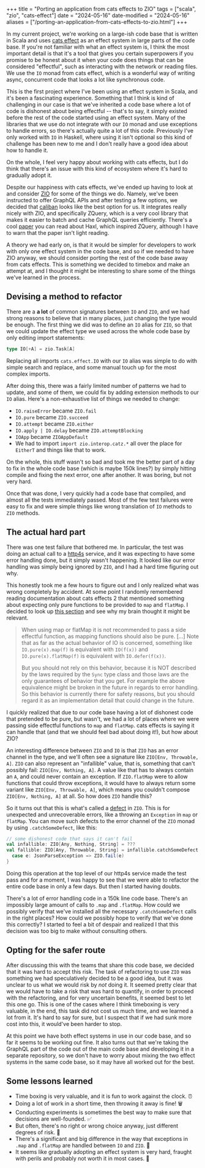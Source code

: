 +++
title = "Porting an application from cats effects to ZIO"
tags = ["scala", "zio", "cats-effect"]
date = "2024-05-16"
date-modified = "2024-05-16"
aliases = ["/porting-an-application-from-cats-effects-to-zio.html"]
+++

In my current project, we're working on a large-ish code base that is written in
Scala and uses [cats effect](https://typelevel.org/cats-effect/) as an effect
system in large parts of the code base. If you're not familiar with what an
effect system is, I think the most important detail is that it's a tool that
gives you certain superpowers if you promise to be honest about it when your
code does things that can be considered "effectful", such as interacting with
the network or reading files. We use the `IO` monad from cats effect, which is a
wonderful way of writing async, concurrent code that looks a lot like
synchronous code.

This is the first project where I've been using an effect system in Scala, and
it's been a fascinating experience. Something that I think is kind of
challenging in our case is that we've inherited a code base where a lot of
code is dishonest about being effectful -- that's to say, it simply existed before
the rest of the code started using an effect system. Many of the libraries
that we use do not integrate with our `IO` monad and use exceptions to handle
errors, so there's actually quite a lot of this code. Previously I've only worked with
`IO` in Haskell, where using it isn't optional so this kind of challenge has been
new to me and I don't really have a good idea about how to handle it.

On the whole, I feel very happy about working with cats effects, but I do think
that there's an issue with this kind of ecosystem where it's hard to gradually
adopt it.

Despite our happiness with cats effects, we've ended up having to look at and
consider [ZIO](https://zio.dev/) for some of the things we do. Namely, we've
been instructed to offer GraphQL APIs and after testing a few options, we decided
that [caliban](https://ghostdogpr.github.io/caliban/) looks like the best option
for us. It integrates really nicely with ZIO, and specifically ZQuery, which is
a very cool library that makes it easier to batch and cache GraphQL queries
efficiently. There's a cool [paper](http://simonmar.github.io/bib/papers/haxl-icfp14.pdf)
you can read about Haxl, which inspired ZQuery, although I have to warn that
the paper isn't light reading.

A theory we had early on, is that it would be simpler for developers to work
with only one effect system in the code base, and so if we needed to have ZIO
anyway, we should consider porting the rest of the code base away from cats effects.
This is something we decided to timebox and make an attempt at, and I thought it
might be interesting to share some of the things we've learned in the process.

## Devising a method to refactor

There are a **a lot** of common signatures between `IO` and `ZIO`, and we had
strong reasons to believe that in many places, just changing the type would be
enough. The first thing we did was to define an `IO` alias for `ZIO`, so that
we could update the effect type we used across the whole code base by only editing
import statements:

```scala
type IO[+A] = zio.Task[A]
```

Replacing all imports `cats.effect.IO` with our `IO` alias was simple to do with
simple search and replace, and some manual touch up for the most complex imports.

After doing this, there was a fairly limited number of patterns we had to update,
and some of them, we could fix by adding extension methods to our `IO` alias. Here's
a non-exhaustive list of things we needed to change:

- `IO.raiseError` became `ZIO.fail`
- `IO.pure` became `ZIO.succeed`
- `IO.attempt` became `ZIO.either`
- `IO.apply | IO.delay` became `ZIO.attemptBlocking`
- `IOApp` became `ZIOAppDefault`
- We had to import `import zio.interop.catz.*` all over the place for `EitherT` and
  things like that to work.

On the whole, this stuff wasn't so bad and took me the better part of a day to fix
in the whole code base (which is maybe 150k lines?) by simply hitting compile and
fixing the next error, one after another. It was boring, but not very hard.

Once that was done, I very quickly had a code base that compiled, and almost all
the tests immediately passed. Most of the few test failures were easy to fix and
were simple things like wrong translation of `IO` methods to `ZIO` methods.

## The actual hard part

There was one test failure that bothered me. In particular, the test was doing an
actual call to a [http4s](https://http4s.org/) service, and it was expecting to
have some error handling done, but it simply wasn't happening. It looked like our
error handling was simply being ignored by `ZIO`, and I had a hard time figuring
out why.

This honestly took me a few hours to figure out and I only realized what
was wrong completely by accident. At some point I randomly remembered reading
documentation about cats effects 2 that mentioned something about expecting only
pure functions to be provided to `map` and `flatMap`. I decided to look up
[this section](https://typelevel.org/cats-effect/docs/2.x/datatypes/io#use-pure-functions-in-map--flatmap)
and see why my brain thought it might be relevant.

> When using map or flatMap it is not recommended to pass a side effectful function,
> as mapping functions should also be pure.
> [...]
> Note that as far as the actual behavior of IO is concerned, something like
> `IO.pure(x).map(f)` is equivalent with `IO(f(x))` and `IO.pure(x).flatMap(f)` is
> equivalent with `IO.defer(f(x))`.
>
> But you should not rely on this behavior, because it is NOT described by the
> laws required by the `Sync` type class and those laws are the only guarantees
> of behavior that you get. For example the above equivalence might be broken
> in the future in regards to error handling. So this behavior is currently
> there for safety reasons, but you should regard it as an implementation
> detail that could change in the future.

I quickly realized that due to our code base having a lot of dishonest code that
pretended to be pure, but wasn't, we had a lot of places where we were passing
side effectful functions to `map` and `flatMap`. cats effects is saying it can
handle that (and that we should feel bad about doing it!), but how about ZIO?

An interesting difference between `ZIO` and `IO` is that `ZIO` has an error
channel in the type, and we'll often see a signature like `ZIO[Env, Throwable, A]`.
`ZIO` can also represent an "infallible" value, that is, something that can't
possibly fail: `ZIO[Env, Nothing, A]`. A value like that has to always contain
an `A`, and could never contain an exception. If `ZIO.flatMap` were to allow
functions that could throw exceptions, it would have to always return some variant
like `ZIO[Env, Throwable, A]`, which means you couldn't compose `ZIO[Env, Nothing, A]`
at all. So how does `ZIO` handle this?

So it turns out that this is what's called a
[defect](https://zio.dev/reference/error-management/types/defects/) in `ZIO`. This
is for unexpected and unrecoverable errors, like a throwing an `Exception` in `map` or
`flatMap`. You can move such defects to the error channel of the `ZIO` monad by using
`.catchSomeDefect`, like this:

```scala
// some dishonest code that says it can't fail
val infallible: ZIO[Any, Nothing, String] = ???
val fallible: ZIO[Any, Throwable, String] = infallible.catchSomeDefect {
  case e: JsonParseException => ZIO.fail(e)
}
```

Doing this operation at the top level of our http4s service made the test pass
and for a moment, I was happy to see that we were able to refactor the entire code
base in only a few days. But then I started having doubts.

There's a lot of error handling code in a 150k line code base. There's an impossibly
large amount of calls to `.map` and `.flatMap`. How could we possibly verify that
we've installed all the necessary `.catchSomeDefect` calls in the right places? How
could we possibly hope to verify that we've done this correctly? I started to feel
a bit of despair and realized I that this decision was too big to make without
consulting others.

## Opting for the safer route

After discussing this with the teams that share this code base, we decided that it
was hard to accept this risk. The task of refactoring to use `ZIO` was something we had
speculatively decided to be a good idea, but it was unclear to us what we would risk by
_not_ doing it. It seemed pretty clear that we would have to take a risk that was hard to
quantify, in order to proceed with the refactoring, and for very uncertain benefits, it
seemed best to let this one go. This is one of the cases where I think timeboxing is very
valuable, in the end, this task did not cost us much time, and we learned a lot from it.
It's hard to say for sure, but I suspect that if we had sunk more cost into this, it
would've been harder to stop.

At this point we have both effect systems in use in our code base, and so far it seems
to be working out fine. It also turns out that we're taking the GraphQL part of the code
out of the main code base and developing it in a separate repository, so we don't have
to worry about mixing the two effect systems in the same code base, so it may have all
worked out for the best.

## Some lessons learned

- Time boxing is very valuable, and it is fun to work against the clock. ⏰
- Doing a lot of work in a short time, then throwing it away is fine! 🗑️
- Conducting experiments is sometimes the best way to make sure that decisions are
  well-founded. ✅
- But often, there's no right or wrong choice anyway, just different degrees of risk. 🎲
- There's a significant and big difference in the way that exceptions in `.map` and
  `.flatMap` are handled between `IO` and `ZIO`. 🤔
- It seems like gradually adopting an effect system is very hard, fraught with perils
  and probably not worth it in most cases. 🤔
